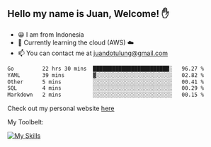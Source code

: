 ## Hello my name is Juan, Welcome! ✋

- 😀 I am from Indonesia
- 📖 Currently learning the cloud (AWS) ☁️
- 📫 You can contact me at juandotulung@gmail.com

<!--START_SECTION:waka-->

```txt
Go         22 hrs 30 mins  ████████████████████████░   96.27 %
YAML       39 mins         ▓░░░░░░░░░░░░░░░░░░░░░░░░   02.82 %
Other      5 mins          ░░░░░░░░░░░░░░░░░░░░░░░░░   00.41 %
SQL        4 mins          ░░░░░░░░░░░░░░░░░░░░░░░░░   00.29 %
Markdown   2 mins          ░░░░░░░░░░░░░░░░░░░░░░░░░   00.15 %
```

<!--END_SECTION:waka-->

Check out my personal website [here](https://juanchristian.com)

My Toolbelt:

[![My Skills](https://skillicons.dev/icons?i=go,js,ts,nodejs,express,react,nextjs,vue,tailwind,vite,html,css,python,php,aws,bash,linux,postgres,mysql,redis,kafka,docker,vercel,netlify,vscode,figma)](https://skillicons.dev)

